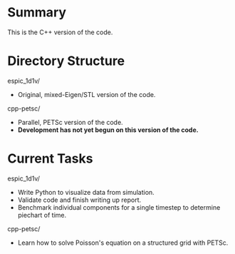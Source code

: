 # Summary
This is the C++ version of the code. 

# Directory Structure
espic_1d1v/
- Original, mixed-Eigen/STL version of the code.

cpp-petsc/
- Parallel, PETSc version of the code. 
- **Development has not yet begun on this version of the code.**

# Current Tasks
espic_1d1v/
- Write Python to visualize data from simulation.
- Validate code and finish writing up report.
- Benchmark individual components for a single timestep to determine piechart of time.  

cpp-petsc/
- Learn how to solve Poisson's equation on a structured grid with PETSc.
